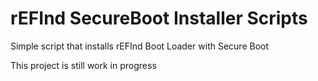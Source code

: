 # rEFInd SecureBoot Installer Scripts

Simple script that installs rEFInd Boot Loader with Secure Boot

This project is still work in progress
